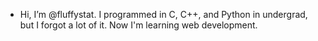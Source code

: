 - Hi, I’m @fluffystat. I programmed in C, C++, and Python in undergrad, but I forgot a lot of it. Now I'm learning web development. 
<!---
fluffystat/fluffystat is a ✨ special ✨ repository because its `README.md` (this file) appears on your GitHub profile.
You can click the Preview link to take a look at your changes.
--->
